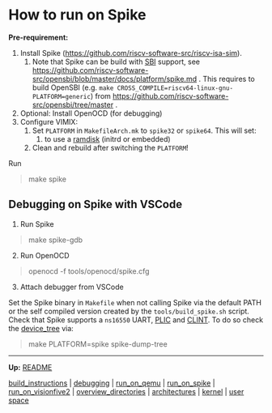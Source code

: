 # How to run on Spike

**Pre-requirement:** 
1. Install Spike (https://github.com/riscv-software-src/riscv-isa-sim).
	1. Note that Spike can be build with [SBI](riscv/SBI.md) support, see https://github.com/riscv-software-src/opensbi/blob/master/docs/platform/spike.md . This requires to build OpenSBI (e.g. `make CROSS_COMPILE=riscv64-linux-gnu- PLATFORM=generic`) from https://github.com/riscv-software-src/opensbi/tree/master . 
2. Optional: Install OpenOCD (for debugging)
3. Configure VIMIX:
	1. Set `PLATFORM` in `MakefileArch.mk` to `spike32` or `spike64`. This will set:
		1. to use a [ramdisk](kernel/devices/ramdisk.md) (initrd or embedded)
	2. Clean and rebuild after switching the `PLATFORM`!


Run
> make spike


## Debugging on Spike with VSCode

1. Run Spike
> make spike-gdb

2. Run OpenOCD
> openocd -f tools/openocd/spike.cfg

3. Attach debugger from VSCode

Set the Spike binary in `Makefile` when not calling Spike via the default PATH or the self compiled version created by the `tools/build_spike.sh` script. Check that Spike supports a `ns16550` UART, [PLIC](riscv/PLIC.md) and [CLINT](riscv/CLINT.md). To do so check the [device_tree](misc/device_tree.md) via:

> make PLATFORM=spike spike-dump-tree


---
**Up:** [README](../README.md)

[build_instructions](build_instructions.md) | [debugging](debugging.md) | [run_on_qemu](run_on_qemu.md) | [run_on_spike](run_on_spike.md) | [run_on_visionfive2](run_on_visionfive2.md) |  [overview_directories](overview_directories.md) | [architectures](architectures.md) | [kernel](kernel/kernel.md) | [user space](userspace/userspace.md)

